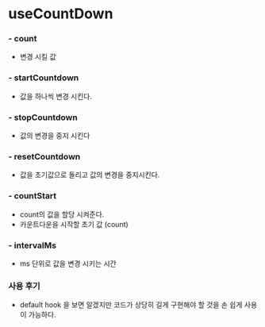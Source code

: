 # useCountDown

### - count
- 변경 시킬 값

### - startCountdown
- 값을 하나씩 변경 시킨다.

### - stopCountdown
- 값의 변경을 중지 시킨다

### - resetCountdown
- 값을 초기값으로 돌리고 값의 변경을 중지시킨다.

### - countStart
- count의 값을 할당 시켜준다.
- 카운트다운을 시작할 초기 값 (count)

### - intervalMs
- ms 단위로 값을 변경 시키는 시간

### 사용 후기

- default hook 을 보면 알겠지만 코드가 상당히 길게 구현해야 할 것을 손 쉽게 사용이 가능하다.